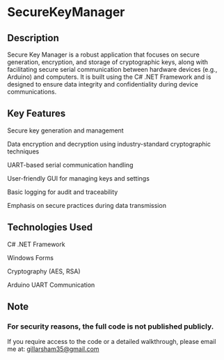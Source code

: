 # SecureKeyManager
## Description
Secure Key Manager is a robust application that focuses on secure generation, encryption, and storage of cryptographic keys, along with facilitating secure serial communication between hardware devices (e.g., Arduino) and computers.
It is built using the C# .NET Framework and is designed to ensure data integrity and confidentiality during device communications.

## Key Features
Secure key generation and management

Data encryption and decryption using industry-standard cryptographic techniques

UART-based serial communication handling

User-friendly GUI for managing keys and settings

Basic logging for audit and traceability

Emphasis on secure practices during data transmission

## Technologies Used
C# .NET Framework

Windows Forms

Cryptography (AES, RSA)

Arduino UART Communication

## Note
### For security reasons, the full code is not published publicly.
If you require access to the code or a detailed walkthrough, please email me at: gillarsham35@gmail.com
